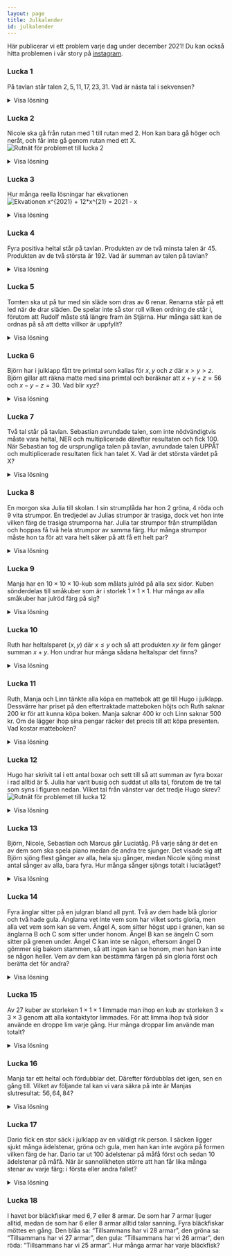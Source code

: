 ```yaml
---
layout: page
title: Julkalender
id: julkalender
---
```


<script type="text/javascript"
        src="https://cdnjs.cloudflare.com/ajax/libs/mathjax/2.7.0/MathJax.js?config=TeX-AMS_CHTML"></script>
<script type="text/x-mathjax-config">
MathJax.Hub.Config({
tex2jax: {
inlineMath: [['$','$'], ['\\(','\\)']],
processEscapes: true},
jax: ["input/TeX","input/MathML","input/AsciiMath","output/CommonHTML"],
extensions: ["tex2jax.js","mml2jax.js","asciimath2jax.js","MathMenu.js","MathZoom.js","AssistiveMML.js", "[Contrib]/a11y/accessibility-menu.js"],
TeX: {
extensions: ["AMSmath.js","AMSsymbols.js","noErrors.js","noUndefined.js"],
equationNumbers: {
autoNumber: "AMS"
}
}
});
</script>

Här publicerar vi ett problem varje dag under december 2021! Du kan också hitta problemen i vår story på [instagram](https://www.instagram.com/ungvetenskapssport/).

### Lucka 1
På tavlan står talen $2, 5, 11, 17, 23, 31$. Vad är nästa tal i sekvensen?
<details>
<summary>Visa lösning</summary>
<br>
Sekvensen innehåller vartannat primtal. Därför är nästa tal i talföljden <strong>41</strong>.
</details>


### Lucka 2
Nicole ska gå från rutan med 1 till rutan med 2. Hon kan bara gå höger och neråt, och får inte gå genom rutan med ett X. <br>
![Rutnät för problemet till lucka 2](../imgs/julkalender_lucka2.png)
<details>
<summary>Visa lösning</summary>
<br>
 I varje ruta kan vi skriva på hur många sätt man kan komma till den. Då blir talet i en ruta summan av talen i rutan precis ovanför och till vänster. Så svaret blir <strong>7</strong>.
<br>
<img src="../imgs/julkalender_lucka2_lsg.png">
</details>


### Lucka 3
Hur många reella lösningar har ekvationen
![Ekvationen x^{2021} + 12*x^{21} = 2021 - x](../imgs/julkalender_lucka3.svg)
<details>
<summary>Visa lösning</summary>
<br>
Vi observerar att vänsterledet är strikt ökande, så det kan finnas max en reell lösning. Eftersom vänsterledet är negativt när $x = -2$ och positivt när $x = 24$ så finns en lösning mellan $-2$ och $2$. Därmed finns exakt <strong>1 lösning</strong>.
</details>


### Lucka 4
Fyra positiva heltal står på tavlan. Produkten av de två minsta talen är $45$. Produkten av de två största är $192$. Vad är summan av talen på tavlan?
<details>
<summary>Visa lösning</summary>
<br>
Vi har $45 = 1 \cdot 45 = 3 \cdot 15 = 5 \cdot 9$, och det är alla möjligheter. De två minsta talen är därmed antingen $(1,45)$, $(3,15)$ eller $(5,9)$. Varken $(1,45)$ eller $(3,15)$ kan vara de två minsta, för då skulle de två största talen båda vara minst $15$, men då skulle deras produkt vara minst $15 \cdot 15 = 225 > 192$. Alltså är de två minsta talen $5$ och $9$. De två största talen är då båda större än $9$ och har produkt $192$. Det finns bara en möjlighet som uppfyller detta: $12 \cdot 16 = 192$. Summan av talen är därför $5+9+12+16 = $ <strong>42</strong>.
</details>


### Lucka 5
Tomten ska ut på tur med sin släde som dras av $6$ renar. Renarna står på ett led när de drar släden. De spelar inte så stor roll vilken ordning de står i, förutom att Rudolf måste stå längre fram än Stjärna. Hur många sätt kan de ordnas på så att detta villkor är uppfyllt?
<details>
<summary>Visa lösning</summary>
<br>
Det finns totalt $6! = 1 \cdot 2 \cdot 3 \cdot 4 \cdot 5 \cdot 6 = 720$ sätt att ordna renarna, om vi bortser från det extra villkoret att Rudolf måste stå längre fram än Stjärna. I precis hälften av dessa står Rudolf längre fram än Stjärna så är svaret $\frac{720}{2} = $ <strong>360</strong>.
</details>

### Lucka 6
Björn har i julklapp fått tre primtal som kallas för $x, y$ och $z$ där $x > y > z$. Björn gillar att räkna matte med sina primtal och beräknar att $x + y + z = 56$ och $x - y - z = 30$. Vad blir $xyz$?
<details>
<summary>Visa lösning</summary>
<br>
Addera ekvationerna och få att $2x = 86 \implies x = 43$. Då får vi att $y + z = 13$. När summan av två heltal blir ett udda tal måste ett av dem vara jämnt och ett udda. Det finns endast ett jämnt primtal vilket är $2$ och därmed blir det sista primtalet $11$. Svaret blir därmed $43 \cdot 11 \cdot 2 = $ <strong>946</strong>.
</details>

### Lucka 7
Två tal står på tavlan. Sebastian avrundade talen, som inte nödvändigtvis måste vara heltal, NER och multiplicerade därefter resultaten och fick $100$. När Sebastian tog de ursprungliga talen på tavlan, avrundade talen UPPÅT och multiplicerade resultaten fick han talet X. Vad är det största värdet på X?

<details>
<summary>Visa lösning</summary>
<br>
Den maximala skillnaden när ett och samma tal avrundas ner respektive upp är $1$. Låt kalla de två nedrundade talen för $a$ och $b$. Vi har $ab = 100$, och vi vill att $X = (a+1)(b+1) = ab + a + b + 1 = 101 + a + b$ ska ge ett så stort tal som möjligt. Då $a$ och $b$ båda är heltal fås den största ökningen genom att $a = 1$ och $b = 100$. Detta gör att $X$ maximalt kan vara <strong>202</strong>.
</details>

### Lucka 8
En morgon ska Julia till skolan. I sin strumplåda har hon $2$ gröna, $4$ röda och $9$ vita strumpor. En tredjedel av Julias strumpor är trasiga, dock vet hon inte vilken färg de trasiga strumporna har. Julia tar strumpor från strumplådan och hoppas få två hela strumpor av samma färg. Hur många strumpor måste hon ta för att vara helt säker på att få ett helt par?

<details>
<summary>Visa lösning</summary>
<br>
$5$ strumpor, en tredjedel av alla $15$ strumpor är trasiga. I värsta fallet finns det åtminstone en söndrig strumpa i varje färg. I värsta fall kommer Julia ta alla $5$ söndriga strumpor plus en hel strumpa av var färg. Det är alltså först när Julia tar sin <strong> nionde strumpa</strong> som hon kan vara säker på att det kommer finnas åtminstone ett helt par strumpor i samma färg.
</details>

### Lucka 9
Manja har en $10 \times 10 \times 10$-kub som målats julröd på alla sex sidor. Kuben sönderdelas till småkuber som är i storlek $1 \times 1 \times 1$. Hur många av alla småkuber har julröd färg på sig?

<details>
<summary>Visa lösning</summary>
<br>
De småkuber som inte målats julröda är de som finns innanför i en kub av storlek $8 \times 8 \times 8$. Antalet småkuber som inte målats julröda är därmed $10 \times 10 \times 10 – 8 \times 8 \times 8 =$ <strong>488</strong>.
</details>

### Lucka 10
Ruth har heltalsparet $(x,y)$ där $x \leq y$ och så att produkten $xy$ är fem gånger summan $x+y$. Hon undrar hur många sådana heltalspar det finns?

<details>
<summary>Visa lösning</summary>
<br>
Vi ska hitta heltalslösningar till $5(x + y) = xy$.
<br> Vi har att $5(x + y) = xy \iff 5x – xy + 5y = 0$.
<br> Bryt ut $x$ och subtrahera $25$: $x(5–y) + 5y = 0 \iff x(5–y) + 5y \ – 25 = -25$.
<br> Bryt ut $-5$ ur $5y \ – 25$: $x(5–y) – 5(5–y) = -25 \iff (5–y)(x–5) = -25 \iff (5 – y)(5 – x) = 25$.
<br> Vi söker heltalslösningar $(x,y)$ där $x \leq y$. Notera att $25 = 1 \cdot 25 = (-1) \cdot (-25) = 5 \cdot 5 = (-5) \cdot (-5)$, vilket ger lösningarna $(-20,4)$, $(0,0)$, $(6,30)$ och $(10,10)$. Totalt får vi alltså <strong>4 lösningar</strong>.
</details>

### Lucka 11
Ruth, Manja och Linn tänkte alla köpa en mattebok att ge till Hugo i julklapp. Dessvärre har priset på den eftertraktade matteboken höjts och Ruth saknar $200$ kr för att kunna köpa boken. Manja saknar $400$ kr och Linn saknar $500$ kr. Om de lägger ihop sina pengar räcker det precis till att köpa presenten. Vad kostar matteboken?

<details>
<summary>Visa lösning</summary>
<br>
Om vi betecknar mattebokens kostnad med $K$ får vi följande ekvation:
$(K - 200) + (K - 400) + (K - 500) = K \iff 2K = 1100 \iff K = 550$.
Matteboken kostar alltså <strong>550 kr</strong>.
</details>

### Lucka 12
Hugo har skrivit tal i ett antal boxar och sett till så att summan av fyra boxar i rad alltid är $5$. Julia har varit busig och suddat ut alla tal, förutom de tre tal som syns i figuren nedan. Vilket tal från vänster var det tredje Hugo skrev?
<br>
![Rutnät för problemet till lucka 12](../imgs/julkalender_lucka12.png)
<details>
<summary>Visa lösning</summary>
<br>
En ruta har alltid samma värde som dess grannruta fyra steg till höger respektive fyra steg till vänster. Det är för att, till exempel, så är summan i ruta $1$ till $4$ samma som i ruta $2$ till $5$, så ruta $1$ och $5$ måste ha samma tal i sig eftersom ruta $2$ till $4$ är samma i båda summorna.
<br> I bilden ser vi att låda $8$ har värde $1$. Alltså har låda $4$ också värde $1$. Vidare vet vi att det finns minst en $2$:a i raden, och eftersom alla tal upprepas i var fjärde låda, så måste antingen låda $1$ eller låda $3$ har en $2$:a i sig. Eftersom summan av de fyra första lådorna är $5$ så måste då den av ruta $1$ och $3$ som inte har $2$:an i sig ha $5-0-1-2 = 2$ i sig, så det visar sig att båda låda $1$ och $3$ har en $2$:a. Alltså är svaret <strong>2</strong>.
</details>

### Lucka 13
Björn, Nicole, Sebastian och Marcus går Luciatåg. På varje sång är det en av dem som ska spela piano medan de andra tre sjunger. Det visade sig att Björn sjöng flest gånger av alla, hela sju gånger, medan Nicole sjöng minst antal sånger av alla, bara fyra. Hur många sånger sjöngs totalt i luciatåget?

<details>
<summary>Visa lösning</summary>
<br>
På varje sång skedde tre sånginsatser. Alltså måste det totala antalet sånginsatser vara delbart med 3. Då fyra var det minsta och sju var det största, sjöng Sebastian och Marcus antingen fem eller sex gånger vardera:
<br>$4 + 5 + 5 + 7 = 21$
<br>$4 + 5 + 6 + 7 = 22$
<br>$4 + 6 + 6 + 7 = 23$
<br>$21$ är delbart med $3$. Alltså var antalet sånger $\frac{21}{3} =$ <strong>7</strong>.
</details>

### Lucka 14
Fyra änglar sitter på en julgran bland all pynt. Två av dem hade blå glorior och två hade gula. Änglarna vet inte vem som har vilket sorts gloria, men alla vet vem som kan se vem. Ängel A, som sitter högst upp i granen, kan se änglarna B och C som sitter under honom. Ängel B kan se ängeln C som sitter på grenen under. Ängel C kan inte se någon, eftersom ängel D gömmer sig bakom stammen, så att ingen kan se honom, men han kan inte se någon heller. Vem av dem kan bestämma färgen på sin gloria först och berätta det för andra?

<details>
<summary>Visa lösning</summary>
<br>
Ängeln A kan både se ängeln B och C. Ifall de har samma färg på glorian (båda är gula eller båda är blå), vet A direkt att han då han den andra färgen, och i så fall säger han det. Ifall B och C har olika färg, vet inte A något och då är tyst. Då förstår B att han inte har samma färg som C och då kan han säga sin färg. Därför är det <strong>ängel B</strong> som, oavsett färgfördelning, kan bestämma färgen på sin gloria och berätta det för de andra.
</details>

### Lucka 15
Av $27$ kuber av storleken $1 \times 1 \times 1$ limmade man ihop en kub av storleken $3 \times 3 \times 3$ genom att alla kontaktytor limmades. För att limma ihop två sidor använde en droppe lim varje gång. Hur många droppar lim använde man totalt?

<details>
<summary>Visa lösning</summary>
<br>
$27$ kuber har $6$ ytor var, så totalt $27 \cdot 6 = 162$ ytor. Av dessa så är det några som inte fått något lim på sig, nämligen $9 \cdot 6 = 54$ ytor ($9$ på varje sida av den stora kuben). Så det var $162 - 54 = 108$ ytor som limmades. Varje limdroppe limmade ihop två ytor, därför använde man $\frac{108}{2} =$ <strong>54 limdroppar</strong>.
</details>

### Lucka 16
Manja tar ett heltal och fördubblar det. Därefter fördubblas det igen, sen en gång till. Vilket av följande tal kan vi vara säkra på inte är Manjas slutresultat: $56, 64, 84$?

<details>
<summary>Visa lösning</summary>
<br>
Om vi börjar med talet $x$ så kommer vi efter $3$ fördubblingar ha talet $8x$. Alltså måste slutresultatet vara delbart med $8$. Både $56$ och $64$ är delbara med $8$, men <strong>84</strong> är inte det, så det är vårt svar!
</details>

### Lucka 17
Dario fick en stor säck i julklapp av en väldigt rik person. I säcken ligger sjukt många ädelstenar, gröna och gula, men han kan inte avgöra på formen vilken färg de har. Dario tar ut $100$ ädelstenar på måfå först och sedan $10$ ädelstenar på måfå. När är sannolikheten större att han får lika många stenar av varje färg: i första eller andra fallet?

<details>
<summary>Visa lösning</summary>
<br>
Ju färre ädelstenar man drar, desto större är sannolikheten för att man ska dra lika många av varje färg. Om $N$ stenar dras, så kan resultatet bli på $2^N$ olika sätt (först kommer en gul eller en grön sten, sedan en gul eller en grön och så vidare). I hur många av de fallen har vi lika många av varje sort? Jo, när vi bestämmer oss för vilka i följden som skall vara gröna ($50$ stycken i fallet med $100$ dragna stenar), så har vi ett bestämt utfall, eftersom resten av stenarna måste vara gula. Och att välja $\frac{N}{2}$ stycken bland $N$ kan man göra på $\frac{N!}{(N/2)!(N/2)!}$ olika sätt. Alltså är sannolikheten för att ta ut $\frac{N}{2}$ av varje färg lika med $\frac{1}{2^N} \cdot \frac{N!}{(N/2)!(N/2)!}$.
<br>Vi sätter in våra värden: <br>$\frac{1}{2^{10}}\cdot\frac{10!}{5!\cdot5!}$ är ungefär lika med $0.25$, medan <br>$\frac{1}{2^{100}}\cdot\frac{100!}{50!\cdot50!}$ är ungefär $0.08$.
<br>Alltså är sannolikheten att få ut lika många av varje färg <strong>större när vi drar 10 stenar</strong>. Dessutom kan vi bevisa att sannolikheten är avtagande för växande $N$ (visa med induktion till exempel).
</details>

### Lucka 18
I havet bor bläckfiskar med $6,7$ eller $8$ armar. De som har $7$ armar ljuger alltid, medan de som har $6$ eller $8$ armar alltid talar sanning. Fyra bläckfiskar möttes en gång. Den blåa sa: “Tillsammans har vi $28$ armar”, den gröna sa: “Tillsammans har vi $27$ armar”, den gula: “Tillsammans har vi $26$ armar”, den röda: “Tillsammans har vi $25$ armar”. Hur många armar har varje bläckfisk?
